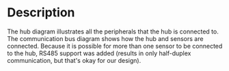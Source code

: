 # Description
The hub diagram illustrates all the peripherals that the hub is connected to. The communication bus diagram shows how the hub and sensors are connected. Because it is possible for more than one sensor to be connected to the hub, RS485 support was added (results in only half-duplex communication, but that's okay for our design).

